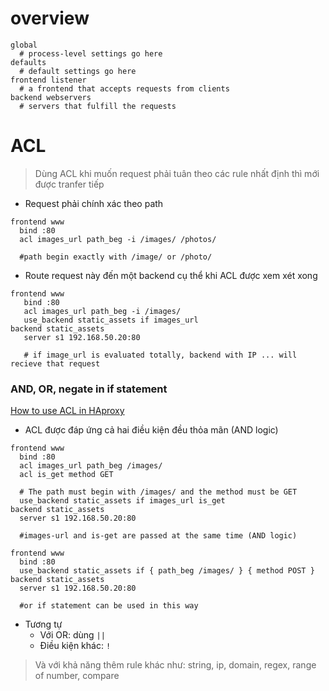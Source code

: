 # overview

```
global
  # process-level settings go here
defaults
  # default settings go here
frontend listener
  # a frontend that accepts requests from clients
backend webservers
  # servers that fulfill the requests
```
# ACL
> Dùng ACL khi muốn request phải tuân theo các rule nhất định thì mới được tranfer tiếp

- Request phải chính xác theo path
```
frontend www
  bind :80
  acl images_url path_beg -i /images/ /photos/

  #path begin exactly with /image/ or /photo/
```
- Route request này đến một backend cụ thể khi ACL được xem xét xong
```
frontend www
   bind :80
   acl images_url path_beg -i /images/
   use_backend static_assets if images_url
backend static_assets
   server s1 192.168.50.20:80

   # if image_url is evaluated totally, backend with IP ... will recieve that request
```
### AND, OR, negate in if statement

[How to use ACL in HAproxy](https://www.haproxy.com/documentation/haproxy-configuration-tutorials/core-concepts/acls/)

- ACL được đáp ứng cả hai điều kiện đều thỏa mãn (AND logic)
```
frontend www
  bind :80
  acl images_url path_beg /images/
  acl is_get method GET
  
  # The path must begin with /images/ and the method must be GET
  use_backend static_assets if images_url is_get
backend static_assets
  server s1 192.168.50.20:80

  #images-url and is-get are passed at the same time (AND logic)
```
```
frontend www
  bind :80
  use_backend static_assets if { path_beg /images/ } { method POST }
backend static_assets
  server s1 192.168.50.20:80

  #or if statement can be used in this way
```
- Tương tự
  - Với OR: dùng `||`
  - Điều kiện khác: `!`

> Và với khả năng thêm rule khác như: string, ip, domain, regex, range of number, compare
